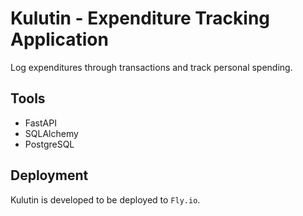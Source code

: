# Kulutin - Expenditure Tracking Application

Log expenditures through transactions and track personal spending.

## Tools

- FastAPI
- SQLAlchemy
- PostgreSQL

## Deployment

Kulutin is developed to be deployed to `Fly.io`.
